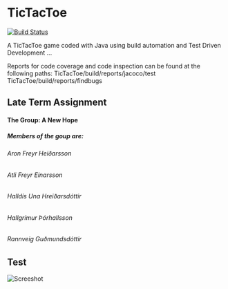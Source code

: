 TicTacToe
=========
[![Build Status](https://travis-ci.org/ANewHope/TicTacToe.svg?branch=master)](https://travis-ci.org/ANewHope/TicTacToe)

A TicTacToe game coded with Java using build automation and Test Driven Development
...

Reports for code coverage and code inspection can be found at the following paths:
TicTacToe/build/reports/jacoco/test
TicTacToe/build/reports/findbugs

Late Term Assignment
--------------------
#### The Group: A New Hope
##### Members of the goup are:
###### Aron Freyr Heiðarsson
###### Atli Freyr Einarsson
###### Halldís Una Hreiðarsdóttir
###### Hallgrímur Þórhallsson
###### Rannveig Guðmundsdóttir

Test
----
![Screeshot](http://handson.provocateuse.com/images/photos/nicolas_cage_04.jpg)
